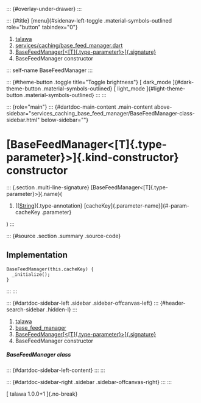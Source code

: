 ::: {#overlay-under-drawer}
:::

::: {#title}
[menu]{#sidenav-left-toggle .material-symbols-outlined role="button"
tabindex="0"}

1.  [talawa](../../index.html)
2.  [services/caching/base_feed_manager.dart](../../services_caching_base_feed_manager/)
3.  [BaseFeedManager[\<[T]{.type-parameter}\>]{.signature}](../../services_caching_base_feed_manager/BaseFeedManager-class.html)
4.  BaseFeedManager constructor

::: self-name
BaseFeedManager
:::

::: {#theme-button .toggle title="Toggle brightness"}
[ dark_mode ]{#dark-theme-button .material-symbols-outlined} [
light_mode ]{#light-theme-button .material-symbols-outlined}
:::
:::

::: {role="main"}
::: {#dartdoc-main-content .main-content above-sidebar="services_caching_base_feed_manager/BaseFeedManager-class-sidebar.html" below-sidebar=""}
<div>

# [BaseFeedManager\<[T]{.type-parameter}\>]{.kind-constructor} constructor

</div>

::: {.section .multi-line-signature}
[BaseFeedManager\<[T]{.type-parameter}\>]{.name}(

1.  [[[String](https://api.flutter.dev/flutter/dart-core/String-class.html)]{.type-annotation}
    [cacheKey]{.parameter-name}]{#-param-cacheKey .parameter}

)
:::

::: {#source .section .summary .source-code}
## Implementation

``` language-dart
BaseFeedManager(this.cacheKey) {
  _initialize();
}
```
:::
:::

::: {#dartdoc-sidebar-left .sidebar .sidebar-offcanvas-left}
::: {#header-search-sidebar .hidden-l}
:::

1.  [talawa](../../index.html)
2.  [base_feed_manager](../../services_caching_base_feed_manager/)
3.  [BaseFeedManager[\<[T]{.type-parameter}\>]{.signature}](../../services_caching_base_feed_manager/BaseFeedManager-class.html)
4.  BaseFeedManager constructor

##### BaseFeedManager class

::: {#dartdoc-sidebar-left-content}
:::
:::

::: {#dartdoc-sidebar-right .sidebar .sidebar-offcanvas-right}
:::
:::

[ talawa 1.0.0+1 ]{.no-break}
